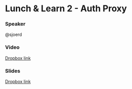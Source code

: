 # Lunch & Learn 2 - Auth Proxy

### Speaker
@sjoerd

### Video
[Dropbox link](https://drive.google.com/open?id=1kqPHLQLQpFBM1Xl29Eg8dYXDohOZoULC)

### Slides
[Dropbox link](https://drive.google.com/open?id=1kA5q06xe4BiB75bRjk_aaM1xewA6teVs)
